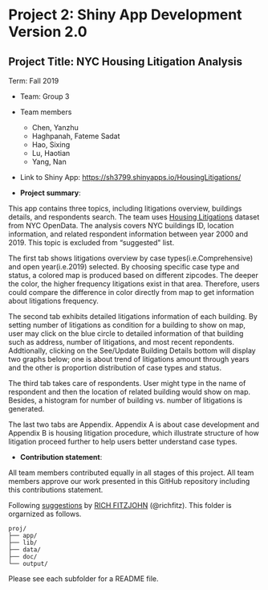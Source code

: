# Project 2: Shiny App Development Version 2.0

## Project Title: NYC Housing Litigation Analysis
Term: Fall 2019

+ Team: Group 3
+ Team members
	+ Chen, Yanzhu
	+ Haghpanah, Fateme Sadat
	+ Hao, Sixing
	+ Lu, Haotian
	+ Yang, Nan

+ Link to Shiny App: https://sh3799.shinyapps.io/HousingLitigations/

+ **Project summary**: 

This app contains three topics, including litigations overview, buildings details, and respondents search. The team uses [Housing Litigations](https://data.cityofnewyork.us/Housing-Development/Housing-Litigations/59kj-x8nc) dataset from NYC OpenData. The analysis covers NYC buildings ID, location information, and related respondent information between year 2000 and 2019. This topic is excluded from “suggested" list.

The first tab shows litigations overview by case types(i.e.Comprehensive) and open year(i.e.2019) selected. By choosing specific case type and status, a colored map is produced based on different zipcodes. The deeper the color, the higher frequency litigations exist in that area. Therefore, users could compare the difference in color directly from map to get information about litigations frequency.

The second tab exhibits detailed litigations information of each building. By setting number of litigations as condition for a building to show on map, user may click on the blue circle to detailed information of that building such as address, number of litigations, and most recent repondents. Addtionally, clicking on the See/Update Building Details bottom will display two graphs below; one is about trend of litigations amount through years and the other is proportion distribution of case types and status.

The third tab takes care of respondents. User might type in the name of respondent and then the location of related building would show on map. Besides, a histogram for number of building vs. number of litigations is generated.

The last two tabs are Appendix. Appendix A is about case development and Appendix B is housing litigation procedure, which illustrate structure of how litigation proceed further to help users better understand case types. 

+ **Contribution statement**: 

All team members contributed equally in all stages of this project. All team members approve our work presented in this GitHub repository including this contributions statement. 

Following [suggestions](http://nicercode.github.io/blog/2013-04-05-projects/) by [RICH FITZJOHN](http://nicercode.github.io/about/#Team) (@richfitz). This folder is orgarnized as follows.

```
proj/
├── app/
├── lib/
├── data/
├── doc/
└── output/
```

Please see each subfolder for a README file.

